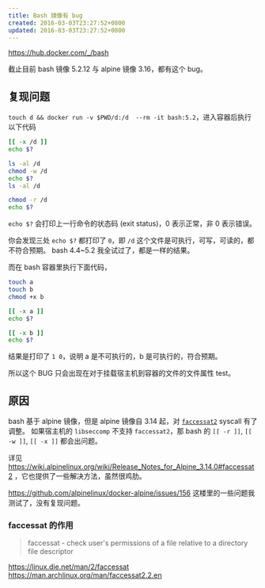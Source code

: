```yaml
---
title: Bash 镜像有 bug
created: 2016-03-03T23:27:52+0800
updated: 2016-03-03T23:27:52+0800
---
```



https://hub.docker.com/_/bash

截止目前 bash 镜像 5.2.12 与 alpine 镜像 3.16，都有这个 bug。

## 复现问题

`touch d && docker run -v $PWD/d:/d  --rm -it bash:5.2`，进入容器后执行以下代码

```sh
[[ -x /d ]]
echo $?

ls -al /d
chmod -w /d
echo $?
ls -al /d

chmod -r /d
echo $?
```

`echo $?` 会打印上一行命令的状态码 (exit status)，0 表示正常，非 0 表示错误。

你会发现三处 `echo $?` 都打印了 `0`，即 `/d` 这个文件是可执行，可写，可读的，都不符合预期。
bash 4.4~5.2 我全试过了，都是一样的结果。

而在 bash 容器里执行下面代码，

```sh
touch a
touch b
chmod +x b

[[ -x a ]]
echo $?

[[ -x b ]]
echo $?
```

结果是打印了 `1 0`，说明 a 是不可执行的，b 是可执行的，符合预期。

所以这个 BUG 只会出现在对于挂载宿主机到容器的文件的文件属性 test。

## 原因

bash 基于 alpine 镜像，但是 alpine 镜像自 3.14 起，对 [`faccessat2`](https://linux.die.net/man/2/faccessat) syscall 有了调整。
如果宿主机的 `libseccomp` 不支持 `faccessat2`，那 bash 的 `[[ -r ]]`, `[[ -w ]]`, `[[ -x ]]` 都会出问题。

详见 https://wiki.alpinelinux.org/wiki/Release_Notes_for_Alpine_3.14.0#faccessat2 ，它也提供了一些解决方法，虽然很鸡肋。

https://github.com/alpinelinux/docker-alpine/issues/156 这楼里的一些问题我测试了，没有复现问题。

### faccessat 的作用

> faccessat - check user's permissions of a file relative to a directory file descriptor

https://linux.die.net/man/2/faccessat
https://man.archlinux.org/man/faccessat2.2.en
